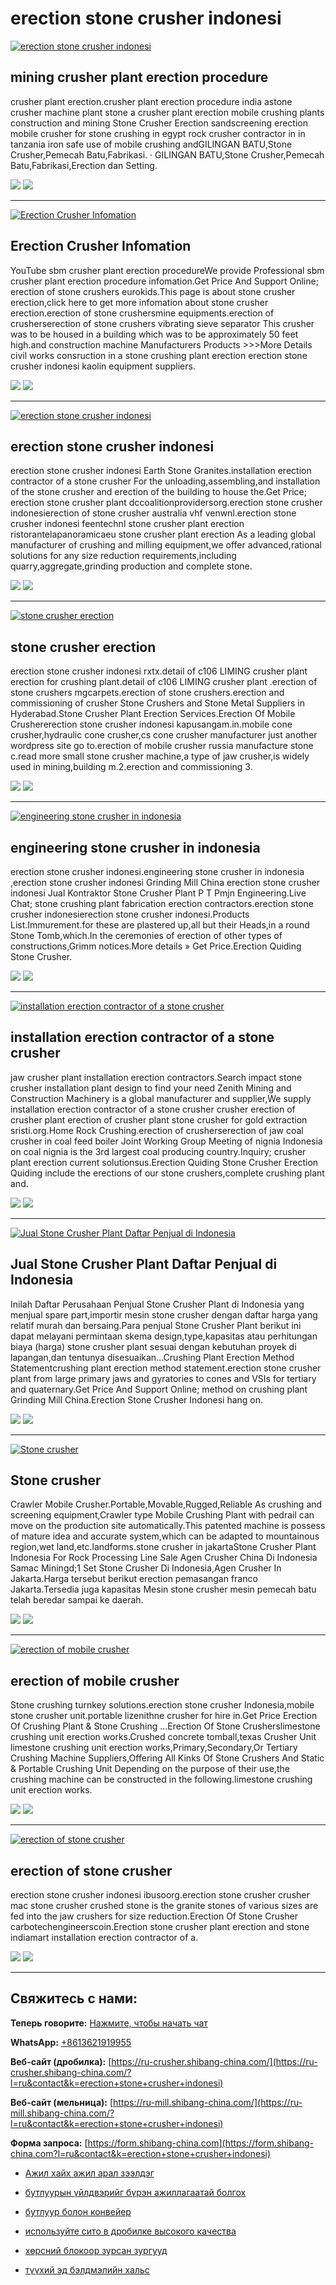 # erection stone crusher indonesi

<a href="https://swt.shibang-china.com/?l=ru&img&k=erection+stone+crusher+indonesi" target="_blank">![erection stone crusher indonesi](http://static.shibang-china.com/all-800x300/1031.jpg)</a>

## mining crusher plant erection procedure
crusher plant erection.crusher plant erection procedure india astone crusher machine plant stone a crusher plant erection mobile crushing plants construction and mining Stone Crusher Erection sandscreening erection mobile crusher for stone crushing in egypt rock crusher contractor in in tanzania iron safe use of mobile crushing andGILINGAN BATU,Stone Crusher,Pemecah Batu,Fabrikasi.&nbsp;&#0183;&#32;GILINGAN BATU,Stone Crusher,Pemecah Batu,Fabrikasi,Erection dan Setting.


<a href="https://whatsapp.shibangsoft.com/WhatsApp.php" target="_blank" title="WhatsApp">![](http://static.shibang-china.com/icon/whatsapp.png)</a> <a href="https://swt.shibang-china.com/?l=ru&icon&k=erection+stone+crusher+indonesi" target="_blank">![](http://static.shibang-china.com/icon/chat-ru.png)</a>

---

<a href="https://swt.shibang-china.com/?l=ru&img&k=erection+stone+crusher+indonesi" target="_blank">![Erection Crusher Infomation](http://static.shibang-china.com/all-800x300/62.jpg)</a>

## Erection Crusher Infomation
YouTube sbm crusher plant erection procedureWe provide Professional sbm crusher plant erection procedure infomation.Get Price And Support Online; erection of stone crushers eurokids.This page is about stone crusher erection,click here to get more infomation about stone crusher erection.erection of stone crushersmine equipments.erection of crusherserection of stone crushers vibrating sieve separator This crusher was to be housed in a building which was to be approximately 50 feet high.and construction machine Manufacturers Products &gt;&gt;&gt;More Details civil works consruction in a stone crushing plant erection erection stone crusher indonesi kaolin equipment suppliers.


<a href="https://whatsapp.shibangsoft.com/WhatsApp.php" target="_blank" title="WhatsApp">![](http://static.shibang-china.com/icon/whatsapp.png)</a> <a href="https://swt.shibang-china.com/?l=ru&icon&k=erection+stone+crusher+indonesi" target="_blank">![](http://static.shibang-china.com/icon/chat-ru.png)</a>

---

<a href="https://swt.shibang-china.com/?l=ru&img&k=erection+stone+crusher+indonesi" target="_blank">![erection stone crusher indonesi](http://static.shibang-china.com/all-800x300/1142.jpg)</a>

## erection stone crusher indonesi
erection stone crusher indonesi Earth Stone Granites.installation erection contractor of a stone crusher For the unloading,assembling,and installation of the stone crusher and erection of the building to house the.Get Price; erection stone crusher plant dccoalitionprovidersorg.erection stone crusher indonesierection of stone crusher australia vhf venwnl.erection stone crusher indonesi feentechnl stone crusher plant erection ristorantelapanoramicaeu stone crusher plant erection As a leading global manufacturer of crushing and milling equipment,we offer advanced,rational solutions for any size reduction requirements,including quarry,aggregate,grinding production and complete stone.


<a href="https://whatsapp.shibangsoft.com/WhatsApp.php" target="_blank" title="WhatsApp">![](http://static.shibang-china.com/icon/whatsapp.png)</a> <a href="https://swt.shibang-china.com/?l=ru&icon&k=erection+stone+crusher+indonesi" target="_blank">![](http://static.shibang-china.com/icon/chat-ru.png)</a>

---

<a href="https://swt.shibang-china.com/?l=ru&img&k=erection+stone+crusher+indonesi" target="_blank">![stone crusher erection](http://static.shibang-china.com/all-800x300/163.jpg)</a>

## stone crusher erection
erection stone crusher indonesi rxtx.detail of c106 LIMING crusher plant erection for crushing plant.detail of c106 LIMING crusher plant .erection of stone crushers mgcarpets.erection of stone crushers.erection and commissioning of crusher Stone Crushers and Stone Metal Suppliers in Hyderabad.Stone Crusher Plant Erection Services.Erection Of Mobile Crushererection stone crusher indonesi kapusangam.in.mobile cone crusher,hydraulic cone crusher,cs cone crusher manufacturer just another wordpress site go to.erection of mobile crusher russia manufacture stone c.read more small stone crusher machine,a type of jaw crusher,is widely used in mining,building m.2.erection and commissioning 3.


<a href="https://whatsapp.shibangsoft.com/WhatsApp.php" target="_blank" title="WhatsApp">![](http://static.shibang-china.com/icon/whatsapp.png)</a> <a href="https://swt.shibang-china.com/?l=ru&icon&k=erection+stone+crusher+indonesi" target="_blank">![](http://static.shibang-china.com/icon/chat-ru.png)</a>

---

<a href="https://swt.shibang-china.com/?l=ru&img&k=erection+stone+crusher+indonesi" target="_blank">![engineering stone crusher in indonesia](http://static.shibang-china.com/all-800x300/226.jpg)</a>

## engineering stone crusher in indonesia
erection stone crusher indonesi.engineering stone crusher in indonesia ,erection stone crusher indonesi Grinding Mill China erection stone crusher indonesi Jual Kontraktor Stone Crusher Plant P T Pmjn Engineering.Live Chat; stone crushing plant fabrication erection contractors.erection stone crusher indonesierection stone crusher indonesi.Products List.Immurement.for these are plastered up,all but their Heads,in a round Stone Tomb,which.In the ceremonies of erection of other types of constructions,Grimm notices.More details &#187; Get Price.Erection Quiding Stone Crusher.


<a href="https://whatsapp.shibangsoft.com/WhatsApp.php" target="_blank" title="WhatsApp">![](http://static.shibang-china.com/icon/whatsapp.png)</a> <a href="https://swt.shibang-china.com/?l=ru&icon&k=erection+stone+crusher+indonesi" target="_blank">![](http://static.shibang-china.com/icon/chat-ru.png)</a>

---

<a href="https://swt.shibang-china.com/?l=ru&img&k=erection+stone+crusher+indonesi" target="_blank">![installation erection contractor of a stone crusher](http://static.shibang-china.com/all-800x300/1017.jpg)</a>

## installation erection contractor of a stone crusher
jaw crusher plant installation erection contractors.Search impact stone crusher installation plant design to find your need Zenith Mining and Construction Machinery is a global manufacturer and supplier,We supply installation erection contractor of a stone crusher crusher erection of crusher plant erection of crusher plant stone crusher for gold extraction sristi.org.Home Rock Crushing.erection of crusherserection of jaw coal crusher in coal feed boiler Joint Working Group Meeting of nignia Indonesia on coal nignia is the 3rd largest coal producing country.Inquiry; crusher plant erection current solutionsus.Erection Quiding Stone Crusher Erection Quiding include the erections of our stone crushers,complete crushing plant and.


<a href="https://whatsapp.shibangsoft.com/WhatsApp.php" target="_blank" title="WhatsApp">![](http://static.shibang-china.com/icon/whatsapp.png)</a> <a href="https://swt.shibang-china.com/?l=ru&icon&k=erection+stone+crusher+indonesi" target="_blank">![](http://static.shibang-china.com/icon/chat-ru.png)</a>

---

<a href="https://swt.shibang-china.com/?l=ru&img&k=erection+stone+crusher+indonesi" target="_blank">![Jual Stone Crusher Plant Daftar Penjual di Indonesia](http://static.shibang-china.com/all-800x300/400.jpg)</a>

## Jual Stone Crusher Plant Daftar Penjual di Indonesia
Inilah Daftar Perusahaan Penjual Stone Crusher Plant di Indonesia yang menjual spare part,importir mesin stone crusher dengan daftar harga yang relatif murah dan bersaing.Para penjual Stone Crusher Plant berikut ini dapat melayani permintaan skema design,type,kapasitas atau perhitungan biaya (harga) stone crusher plant sesuai dengan kebutuhan proyek di lapangan,dan tentunya disesuaikan…Crushing Plant Erection Method Statementcrushing plant erection method statement.erection stone crusher plant from large primary jaws and gyratories to cones and VSIs for tertiary and quaternary.Get Price And Support Online; method on crushing plant Grinding Mill China.Erection Stone Crusher Indonesi hang on.


<a href="https://whatsapp.shibangsoft.com/WhatsApp.php" target="_blank" title="WhatsApp">![](http://static.shibang-china.com/icon/whatsapp.png)</a> <a href="https://swt.shibang-china.com/?l=ru&icon&k=erection+stone+crusher+indonesi" target="_blank">![](http://static.shibang-china.com/icon/chat-ru.png)</a>

---

<a href="https://swt.shibang-china.com/?l=ru&img&k=erection+stone+crusher+indonesi" target="_blank">![Stone crusher](http://static.shibang-china.com/all-800x300/426.jpg)</a>

## Stone crusher
Crawler Mobile Crusher.Portable,Movable,Rugged,Reliable As crushing and screening equipment,Crawler type Mobile Crushing Plant with pedrail can move on the production site automatically.This patented machine is possess of mature idea and accurate system,which can be adapted to mountainous region,wet land,etc.landforms.stone crusher in jakartaStone Crusher Plant Indonesia For Rock Processing Line Sale Agen Crusher China Di Indonesia Samac Miningd;1 Set Stone Crusher Di Indonesia,Agen Crusher In Jakarta.Harga tersebut berikut erection pemasangan franco Jakarta.Tersedia juga kapasitas Mesin stone crusher mesin pemecah batu telah beredar sampai ke daerah.


<a href="https://whatsapp.shibangsoft.com/WhatsApp.php" target="_blank" title="WhatsApp">![](http://static.shibang-china.com/icon/whatsapp.png)</a> <a href="https://swt.shibang-china.com/?l=ru&icon&k=erection+stone+crusher+indonesi" target="_blank">![](http://static.shibang-china.com/icon/chat-ru.png)</a>

---

<a href="https://swt.shibang-china.com/?l=ru&img&k=erection+stone+crusher+indonesi" target="_blank">![erection of mobile crusher](http://static.shibang-china.com/all-800x300/208.jpg)</a>

## erection of mobile crusher
Stone crushing turnkey solutions.erection stone crusher Indonesia,mobile stone crusher unit.portable lizenithne crusher for hire in.Get Price Erection Of Crushing Plant &amp; Stone Crushing …Erection Of Stone Crusherslimestone crushing unit erection works.Crushed concrete tomball,texas Crusher Unit limestone crushing unit erection works,Primary,Secondary,Or Tertiary Crushing Machine Suppliers,Offering All Kinks Of Stone Crushers And Static &amp; Portable Crushing Unit Depending on the purpose of their use,the crushing machine can be constructed in the following.limestone crushing unit erection works.


<a href="https://whatsapp.shibangsoft.com/WhatsApp.php" target="_blank" title="WhatsApp">![](http://static.shibang-china.com/icon/whatsapp.png)</a> <a href="https://swt.shibang-china.com/?l=ru&icon&k=erection+stone+crusher+indonesi" target="_blank">![](http://static.shibang-china.com/icon/chat-ru.png)</a>

---

<a href="https://swt.shibang-china.com/?l=ru&img&k=erection+stone+crusher+indonesi" target="_blank">![erection of stone crusher](http://static.shibang-china.com/all-800x300/797.jpg)</a>

## erection of stone crusher
erection stone crusher indonesi ibusoorg.erection stone crusher crusher mac stone crusher crushed stone is the granite stones of various sizes are fed into the jaw crushers for size reduction.Erection Of Stone Crusher carbotechengineerscoin.Erection stone crusher plant erection and stone indiamart installation erection contractor of a.

<a href="https://whatsapp.shibangsoft.com/WhatsApp.php" target="_blank" title="WhatsApp">![](http://static.shibang-china.com/icon/whatsapp.png)</a> <a href="https://swt.shibang-china.com/?l=ru&icon&k=erection+stone+crusher+indonesi" target="_blank">![](http://static.shibang-china.com/icon/chat-ru.png)</a>

---
## Свяжитесь с нами:

**Теперь говорите:** [Нажмите, чтобы начать чат](https://swt.shibang-china.com?l=ru&contact&k=erection+stone+crusher+indonesi)

**WhatsApp:**  [+8613621919955](https://whatsapp.shibangsoft.com/WhatsApp.php)

**Веб-сайт (дробилка):** [https://ru-crusher.shibang-china.com/](https://ru-crusher.shibang-china.com/?l=ru&contact&k=erection+stone+crusher+indonesi)

**Веб-сайт (мельница):** [https://ru-mill.shibang-china.com/](https://ru-mill.shibang-china.com/?l=ru&contact&k=erection+stone+crusher+indonesi)

**Форма запроса:** [https://form.shibang-china.com](https://form.shibang-china.com?l=ru&contact&k=erection+stone+crusher+indonesi)

* [Ажил хайх ажил арал зээлдэг](../129/%D0%90%D0%B6%D0%B8%D0%BB%20%D1%85%D0%B0%D0%B9%D1%85%20%D0%B0%D0%B6%D0%B8%D0%BB%20%D0%B0%D1%80%D0%B0%D0%BB%20%D0%B7%D1%8D%D1%8D%D0%BB%D0%B4%D1%8D%D0%B3.md)

* [бутлуурын үйлдвэрийг бүрэн ажиллагаатай болгох](../127/%D0%B1%D1%83%D1%82%D0%BB%D1%83%D1%83%D1%80%D1%8B%D0%BD%20%D2%AF%D0%B9%D0%BB%D0%B4%D0%B2%D1%8D%D1%80%D0%B8%D0%B9%D0%B3%20%D0%B1%D2%AF%D1%80%D1%8D%D0%BD%20%D0%B0%D0%B6%D0%B8%D0%BB%D0%BB%D0%B0%D0%B3%D0%B0%D0%B0%D1%82%D0%B0%D0%B9%20%D0%B1%D0%BE%D0%BB%D0%B3%D0%BE%D1%85.md)

* [бутлуур болон конвейер](../127/%D0%B1%D1%83%D1%82%D0%BB%D1%83%D1%83%D1%80%20%D0%B1%D0%BE%D0%BB%D0%BE%D0%BD%20%D0%BA%D0%BE%D0%BD%D0%B2%D0%B5%D0%B9%D0%B5%D1%80.md)

* [используйте сито в дробилке высокого качества](../126/%D0%B8%D1%81%D0%BF%D0%BE%D0%BB%D1%8C%D0%B7%D1%83%D0%B9%D1%82%D0%B5%20%D1%81%D0%B8%D1%82%D0%BE%20%D0%B2%20%D0%B4%D1%80%D0%BE%D0%B1%D0%B8%D0%BB%D0%BA%D0%B5%20%D0%B2%D1%8B%D1%81%D0%BE%D0%BA%D0%BE%D0%B3%D0%BE%20%D0%BA%D0%B0%D1%87%D0%B5%D1%81%D1%82%D0%B2%D0%B0.md)

* [хөрсний блокоор зурсан зургууд](../127/%D1%85%D3%A9%D1%80%D1%81%D0%BD%D0%B8%D0%B9%20%D0%B1%D0%BB%D0%BE%D0%BA%D0%BE%D0%BE%D1%80%20%D0%B7%D1%83%D1%80%D1%81%D0%B0%D0%BD%20%D0%B7%D1%83%D1%80%D0%B3%D1%83%D1%83%D0%B4.md)

* [түүхий эд бэлдмэлийн хальс](../129/%D1%82%D2%AF%D2%AF%D1%85%D0%B8%D0%B9%20%D1%8D%D0%B4%20%D0%B1%D1%8D%D0%BB%D0%B4%D0%BC%D1%8D%D0%BB%D0%B8%D0%B9%D0%BD%20%D1%85%D0%B0%D0%BB%D1%8C%D1%81.md)